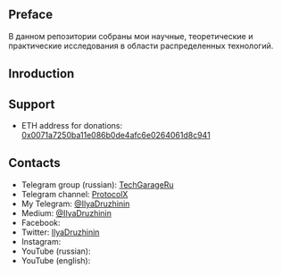 ## Preface
В данном репозитории собраны мои научные, теоретические и практические исследования в области распределенных технологий.

## Inroduction

## Support
- ETH address for donations: [0x0071a7250ba11e086b0de4afc6e0264061d8c941](https://etherscan.io/address/0x0071a7250ba11e086b0de4afc6e0264061d8c941)

## Contacts
- Telegram group (russian): [TechGarageRu](https://t.me/techgarageru)
- Telegram channel: [ProtocolX](http://t.me/protocolx)
- My Telegram: [@IlyaDruzhinin](https://t.me/IlyaDruzhinin)
- Medium: [@IlyaDruzhinin](https://medium.com/@ilyadruzhinin)
- Facebook:
- Twitter: [IlyaDruzhinin](https://twitter.com/IlyaDruzhinin)
- Instagram: 
- YouTube (russian): 
- YouTube (english):
